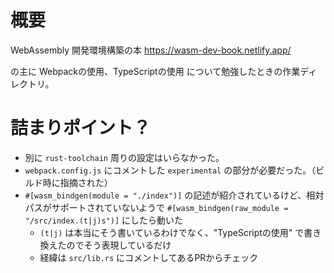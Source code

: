 # 概要
WebAssembly 開発環境構築の本
https://wasm-dev-book.netlify.app/

の主に Webpackの使用、TypeScriptの使用 について勉強したときの作業ディレクトリ。

# 詰まりポイント？

- 別に `rust-toolchain` 周りの設定はいらなかった。
- `webpack.config.js` にコメントした `experimental` の部分が必要だった。（ビルド時に指摘された）
- `#[wasm_bindgen(module = "./index")]` の記述が紹介されているけど、相対パスがサポートされていないようで `#[wasm_bindgen(raw_module = "/src/index.(t|j)s")]` にしたら動いた
  - `(t|j)` は本当にそう書いているわけでなく、"TypeScriptの使用" で書き換えたのでそう表現しているだけ
  - 経緯は `src/lib.rs` にコメントしてあるPRからチェック
